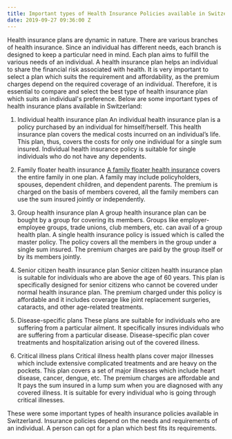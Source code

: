 ```yaml
---
title: Important types of Health Insurance Policies available in Switzerland
date: 2019-09-27 09:36:00 Z
---
```


Health insurance plans are dynamic in nature. There are various branches of health insurance. Since an individual has different needs, each branch is designed to keep a particular need in mind. Each plan aims to fulfill the various needs of an individual. A health insurance plan helps an individual to share the financial risk associated with health. It is very important to select a plan which suits the requirement and affordability, as the premium charges depend on the required coverage of an individual. Therefore, it is essential to compare and select the best type of health insurance plan which suits an individual's preference. Below are some important types of health insurance plans available in Switzerland:

1. Individual health insurance plan
An individual health insurance plan is a policy purchased by an individual for himself/herself. This health insurance plan covers the medical costs incurred on an individual’s life. This plan, thus, covers the costs for only one individual for a single sum insured. Individual health insurance policy is suitable for single individuals who do not have any dependents. 

2. Family floater health insurance 
[A family floater health insurance](https://www.gute-krankenkasse.ch/gunstige-familien-versicherung/) covers the entire family in one plan. A family may include policyholders, spouses, dependent children, and dependent parents. The premium is charged on the basis of members covered, all the family members can use the sum insured jointly or independently.

3. Group health insurance plan
A group health insurance plan can be bought by a group for covering its members. Groups like employer-employee groups, trade unions, club members, etc. can avail of a group health plan. A single health insurance policy is issued which is called the master policy. The policy covers all the members in the group under a single sum insured. The premium charges are paid by the group itself or by its members jointly.

4. Senior citizen health insurance plan
Senior citizen health insurance plan is suitable for individuals who are above the age of 60 years. This plan is specifically designed for senior citizens who cannot be covered under normal health insurance plan. The premium charged under this policy is affordable and it includes coverage like joint replacement surgeries, cataracts, and other age-related treatments.
 
5. Disease-specific plans
These plans are suitable for individuals who are suffering from a particular ailment. It specifically insures individuals who are suffering from a particular disease. Disease-specific plan cover treatments and hospitalization arising out of the covered illness. 

6. Critical illness plans
Critical illness health plans cover major illnesses which include extensive complicated treatments and are heavy on the pockets. This plan covers a set of major illnesses which include heart disease, cancer, dengue, etc. The premium charges are affordable and It pays the sum insured in a lump sum when you are diagnosed with any covered illness. It is suitable for every individual who is going through critical illnesses. 

These were some important types of health insurance policies available in Switzerland. Insurance policies depend on the needs and requirements of an individual. A person can opt for a plan which best fits its requirements. 
